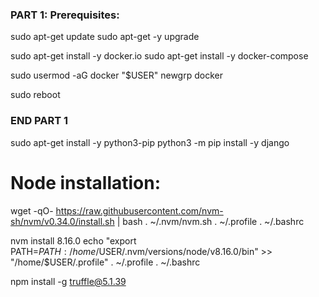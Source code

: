 
### PART 1: Prerequisites: ### 
sudo apt-get update
sudo apt-get -y upgrade

sudo apt-get install -y docker.io
sudo apt-get install -y docker-compose

sudo usermod -aG docker "$USER"
newgrp docker

sudo reboot


### END PART 1 ###


sudo apt-get install -y python3-pip
python3 -m pip install -y django


# Node installation: 

wget -qO- https://raw.githubusercontent.com/nvm-sh/nvm/v0.34.0/install.sh | bash
. ~/.nvm/nvm.sh
. ~/.profile
. ~/.bashrc

nvm install 8.16.0
echo "export PATH=$PATH:/home/$USER/.nvm/versions/node/v8.16.0/bin" >> "/home/$USER/.profile"
. ~/.profile
. ~/.bashrc

npm install -g truffle@5.1.39
